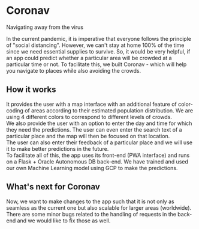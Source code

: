 # Coronav
Navigating away from the virus

In the current pandemic, it is imperative that everyone follows the principle of "social distancing". However, we can't stay at home 100% of the time since we need essential supplies to survive. So, it would be very helpful, if an app could predict whether a particular area will be crowded at a particular time or not. To facilitate this, we built Coronav - which will help you navigate to places while also avoiding the crowds.  

## How it works
It provides the user with a map interface with an additional feature of color-coding of areas according to their estimated population distribution. We are using 4 different colors to correspond to different levels of crowds.  
We also provide the user with an option to enter the day and time for which they need the predictions. The user can even enter the search text of a particular place and the map will then be focused on that location.  
The user can also enter their feedback of a particular place and we will use it to make better predictions in the future.  
To facilitate all of this, the app uses its front-end (PWA interface) and runs on a Flask + Oracle Autonomous DB back-end. We have trained and used our own Machine Learning model using GCP to make the predictions.  

## What's next for Coronav
Now, we want to make changes to the app such that it is not only as seamless as the current one but also scalable for larger areas (worldwide). There are some minor bugs related to the handling of requests in the back-end and we would like to fix those as well.
